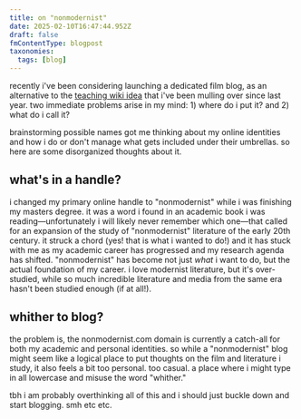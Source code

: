 ```yaml
---
title: on "nonmodernist"
date: 2025-02-10T16:47:44.952Z
draft: false
fmContentType: blogpost
taxonomies:
  tags: [blog]
---
```

recently i've been considering launching a dedicated film blog, as an alternative to the [teaching wiki idea](@/notes/2024-12-20-do-you-ever-have-an-idea.md) that i've been mulling over since last year. two immediate problems arise in my mind: 1) where do i put it? and 2) what do i call it?

brainstorming possible names got me thinking about my online identities and how i do or don't manage what gets included under their umbrellas. so here are some disorganized thoughts about it.

## what's in a handle?

i changed my primary online handle to "nonmodernist" while i was finishing my masters degree. it was a word i found in an academic book i was reading—unfortunately i will likely never remember which one—that called for an expansion of the study of "nonmodernist" literature of the early 20th century. it struck a chord (yes! that is what i wanted to do!) and it has stuck with me as my academic career has progressed and my research agenda has shifted. "nonmodernist" has become not just *what* i want to do, but the actual foundation of my career. i love modernist literature, but it's over-studied, while so much incredible literature and media from the same era hasn't been studied enough (if at all!).

## whither to blog?

the problem is, the nonmodernist.com domain is currently a catch-all for both my academic and personal identities. so while a "nonmodernist" blog might seem like a logical place to put thoughts on the film and literature i study, it also feels a bit too personal. too casual. a place where i might type in all lowercase and misuse the word "whither." 

tbh i am probably overthinking all of this and i should just buckle down and start blogging. smh etc etc. 
